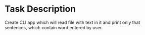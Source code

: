 # Task Description
Create CLI app which will read file with text in it and print only that sentences, which contain word entered by user.
